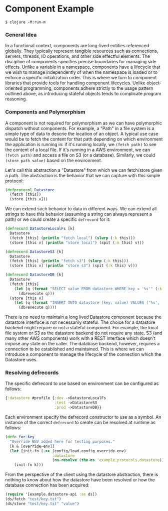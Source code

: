 # Component Example

    $ clojure -M:run-m

### General Idea

In a functional context, components are long-lived entities referenced globally. They typically represent tangible resources such as connections, servers, threads, IO operations, and other side effectful elements. The discipline of components specifies precise boundaries for managing side effects. Unlike a variable in a namespace, components have a lifecycle that we wish to manage independently of when the namespace is loaded or to enforce a specific initialization order. This is where we turn to component libraries that provide tools for handling component lifecycles. Unlike object-oriented programming, components adhere strictly to the usage pattern outlined above, as introducing stateful objects tends to complicate program reasoning.

### Components and Polymorphism

A component is not required for polymorphism as we can have polymorphic dispatch without components. For example, a "Path" in a file system is a simple type of data to descrie the location of an object. A typical use case would be to fetch the content for that path depending on which environment the application is running in: if it's running locally, we `(fetch path)` to see the content of a local file. If it's running in a AWS environment, we can `(fetch path)` and access a file on S3 (or a database). Similarly, we could `(store path value)` based on the environment.

Let's call this abstraction a "Datastore" from which we can fetch/store given a path. The abstraction is the behavior that we can capture with this simple protocol:

```clojure
(defprotocol Datastore
  (fetch [this])
  (store [this v]))
```

We can extend such behavior to data in different ways. We can extend all strings to have this behavior (assuming a string can always represent a path) or we could create a specific `defrecord` for it:

```clojure
(defrecord DatastoreLocalFs [k]
  Datastore
  (fetch [this] (println "fetch local") (slurp (:k this)))
  (store [this v] (println "store local") (spit (:k this) v)))

(defrecord DatastoreS3 [k]
  Datastore
  (fetch [this] (println "fetch s3") (slurp (:k this)))
  (store [this v] (println "store s3") (spit (:k this) v)))

(defrecord DatastoreDB [k]
  Datastore
  (fetch [this]
    (let [q (format "SELECT value FROM datastore WHERE key = '%s'" (:k this))]
      (db/execute q)))
  (store [this v]
    (let [q (format "INSERT INTO datastore (key, value) VALUES ('%s', '%s')" (:k this) v)]
      (db/execute q))))
```

There is no need to maintain a long lived Datastore component because the datastore interface is not necessarily stateful. The choice for a datastore backend might require or not a stateful component. For example, the local file system or S3 as the datastore backend do not require any state. S3 (and many other AWS components) work with a REST interface which doesn't impose any state on the caller. The database backend, however, requires a connection to be established and maintained. This is where we can introduce a component to manage the lifecycle of the connection which the Datastore uses.

### Resolving defrecords

The specific defrecord to use based on environment can be configured as follows:

```clojure
{:datastore #profile {:dev ->DatastoreLocalFs
                      :test ->DatastoreS3
                      :prod ->DatastoreDB}}
```

Each environment specify the defrecord constructor to use as a symbol. An instance of the correct `defrecord` to create can be resolved at runtime as follows:

```clj
(defn for-key
  "Override ENV added here for testing purposes."
  [k & [override-env]]
  (let [init-fn (->> (config/load-config override-env)
                     :datastore
                     (ns-resolve (the-ns 'example.protocols.datastore)))]
    (init-fn k)))
```

From the perspective of the client using the datastore abstraction, there is nothing to know about how the datastore have been resolved or how the database connection has been acquired:

```clj
(require '[example.datastore-api :as ds])
(ds/fetch "test/key.txt")
(ds/store "test/key.txt" "value")
```
